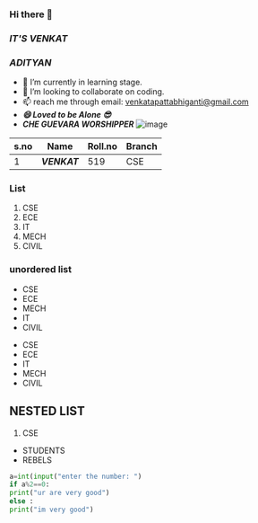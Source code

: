 ### Hi there 👋
### *IT'S VENKAT*
### _ADITYAN_

- 🌱 I’m currently in learning stage.
- 👯 I’m looking to collaborate on coding.
- 📫 reach me through email: venkatapattabhiganti@gmail.com
- ___**😄 Loved to be Alone 😎**___
- ***CHE GUEVARA WORSHIPPER***
![image](https://user-images.githubusercontent.com/84462463/142843280-f0b4835f-78e2-4e4c-b052-99206d2e37a0.png)

|s.no|Name| Roll.no|Branch|
|----|----|--------|------|
|1| ***VENKAT***|519|CSE|

### List
1. CSE
2. ECE
3. IT
4. MECH
5. CIVIL


### unordered list
- CSE
- ECE
- MECH
- IT
- CIVIL

* CSE
* ECE
* IT
* MECH
* CIVIL

## NESTED LIST
1. CSE
- STUDENTS 
- REBELS

```python code
a=int(input("enter the number: ")
if a%2==0:
print("ur are very good")
else :
print("im very good")
```

